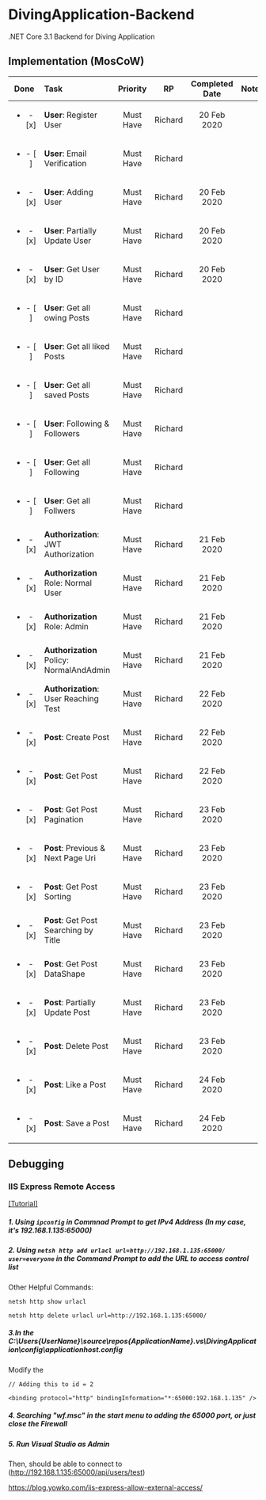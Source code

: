 # DivingApplication-Backend
.NET Core 3.1 Backend for Diving Application

## Implementation (MosCoW)

|Done|Task|Priority|RP|Completed Date|Note|
|:---:|:---|:---:|:---:|:---:|:---:|
|<ul><li>- [x] </li></ul>|**User**: Register User|Must Have| Richard | 20 Feb 2020||
|<ul><li>- [ ] </li></ul>|**User**: Email Verification|Must Have| Richard |||
|<ul><li>- [x] </li></ul>|**User**: Adding User|Must Have| Richard | 20 Feb 2020||
|<ul><li>- [x] </li></ul>|**User**: Partially Update User|Must Have| Richard | 20 Feb 2020||
|<ul><li>- [x] </li></ul>|**User**: Get User by ID|Must Have| Richard | 20 Feb 2020||
|<ul><li>- [ ] </li></ul>|**User**: Get all owing Posts|Must Have| Richard |||
|<ul><li>- [ ] </li></ul>|**User**: Get all liked Posts|Must Have| Richard |||
|<ul><li>- [ ] </li></ul>|**User**: Get all saved Posts|Must Have| Richard |||
|<ul><li>- [ ] </li></ul>|**User**: Following & Followers|Must Have| Richard |||
|<ul><li>- [ ] </li></ul>|**User**: Get all Following|Must Have| Richard |||
|<ul><li>- [ ] </li></ul>|**User**: Get all Follwers|Must Have| Richard |||
|<ul><li>- [x] </li></ul>|**Authorization**: JWT Authorization|Must Have| Richard | 21 Feb 2020||
|<ul><li>- [x] </li></ul>|**Authorization** Role: Normal User|Must Have| Richard | 21 Feb 2020||
|<ul><li>- [x] </li></ul>|**Authorization** Role: Admin |Must Have| Richard | 21 Feb 2020||
|<ul><li>- [x] </li></ul>|**Authorization** Policy: NormalAndAdmin |Must Have| Richard | 21 Feb 2020||
|<ul><li>- [x] </li></ul>|**Authorization**: User Reaching Test|Must Have| Richard | 22 Feb 2020||
|<ul><li>- [x] </li></ul>|**Post**: Create Post|Must Have| Richard | 22 Feb 2020||
|<ul><li>- [x] </li></ul>|**Post**: Get Post|Must Have| Richard | 22 Feb 2020||
|<ul><li>- [x] </li></ul>|**Post**: Get Post Pagination|Must Have| Richard | 23 Feb 2020||
|<ul><li>- [x] </li></ul>|**Post**: Previous & Next Page Uri|Must Have| Richard | 23 Feb 2020||
|<ul><li>- [x] </li></ul>|**Post**: Get Post Sorting|Must Have| Richard | 23 Feb 2020||
|<ul><li>- [x] </li></ul>|**Post**: Get Post Searching by Title|Must Have| Richard | 23 Feb 2020||
|<ul><li>- [x] </li></ul>|**Post**: Get Post DataShape|Must Have| Richard | 23 Feb 2020||
|<ul><li>- [x] </li></ul>|**Post**: Partially Update Post|Must Have| Richard | 23 Feb 2020||
|<ul><li>- [x] </li></ul>|**Post**: Delete Post|Must Have| Richard | 23 Feb 2020||
|<ul><li>- [x] </li></ul>|**Post**: Like a Post|Must Have| Richard | 24 Feb 2020||
|<ul><li>- [x] </li></ul>|**Post**: Save a Post|Must Have| Richard | 24 Feb 2020||







## Debugging

### IIS Express Remote Access

[[Tutorial]](https://blog.yowko.com/iis-express-allow-external-access/)

##### 1. Using `ipconfig` in Commnad Prompt to get IPv4 Address (In my case, it's 192.168.1.135:65000)
##### 2. Using `netsh http add urlacl url=http://192.168.1.135:65000/ user=everyone` in the Command Prompt to add the URL to access control list

Other Helpful Commands:
```
netsh http show urlacl

netsh http delete urlacl url=http://192.168.1.135:65000/
```

##### 3.In the C:\Users\{UserName}\source\repos\{ApplicationName}\.vs\DivingApplication\config\applicationhost.config
Modify the <Sites>
  
  
```
// Adding this to id = 2

<binding protocol="http" bindingInformation="*:65000:192.168.1.135" />

```

##### 4. Searching "wf.msc" in the start menu to adding the 65000 port, or just close the Firewall

##### 5. Run Visual Studio as Admin

Then, should be able to connect to (http://192.168.1.135:65000/api/users/test)

https://blog.yowko.com/iis-express-allow-external-access/
